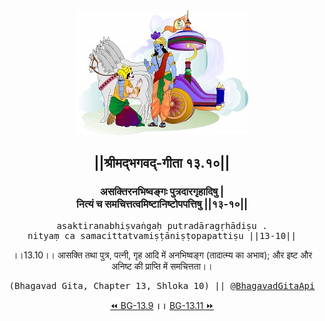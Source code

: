 <center><img src="../../asset/BG.png" alt="#API #bhagavadgitaapi #slok #nodejs #js #api #gitaapi #krishna #hinduism #vedic #ISKCON #shreemadbhagavadgita #technology"/>
<h2>||श्रीमद्‍भगवद्‍-गीता १३.१०||</h2>
<h3>असक्तिरनभिष्वङ्गः पुत्रदारगृहादिषु |<br/>नित्यं च समचित्तत्वमिष्टानिष्टोपपत्तिषु ||१३-१०||</h3>
<pre>asaktiranabhiṣvaṅgaḥ putradāragṛhādiṣu .<br/>nityaṃ ca samacittatvamiṣṭāniṣṭopapattiṣu ||13-10||</pre>
<p>।।13.10।। आसक्ति तथा पुत्र, पत्नी, गृह आदि में अनभिष्वङ्ग (तादात्म्य का अभाव); और इष्ट और अनिष्ट की प्राप्ति में समचित्तता।।</p>
<pre>(Bhagavad Gita, Chapter 13, Shloka 10) || <a href="https://twitter.com/bhagavadgitaapi">@BhagavadGitaApi</a></pre><a href="../../13/9">⏪  BG-13.9</a><b>        ।।        </b><a href="../../13/11">BG-13.11  ⏩</a></center>